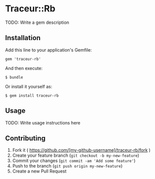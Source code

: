 # Traceur::Rb

TODO: Write a gem description

## Installation

Add this line to your application's Gemfile:

    gem 'traceur-rb'

And then execute:

    $ bundle

Or install it yourself as:

    $ gem install traceur-rb

## Usage

TODO: Write usage instructions here

## Contributing

1. Fork it ( https://github.com/[my-github-username]/traceur-rb/fork )
2. Create your feature branch (`git checkout -b my-new-feature`)
3. Commit your changes (`git commit -am 'Add some feature'`)
4. Push to the branch (`git push origin my-new-feature`)
5. Create a new Pull Request
